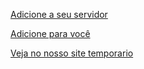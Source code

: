 <p><a href="https://discord.com/oauth2/authorize?client_id=863130416940449803&permissions=8&integration_type=0&scope=applications.commands+bot">Adicione a seu servidor</a></p>
<p><a href="https://discord.com/oauth2/authorize?client_id=863130416940449803&permissions=8&integration_type=1&scope=applications.commands+bot">Adicione para você</a></p>
<p><a href="https://joaovtk.github.io/becca-discord-bot/">Veja no nosso site temporario</a></p>
